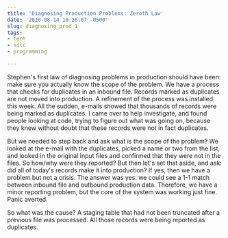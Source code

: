 ```yaml
---
title: 'Diagnosing Production Problems: Zeroth Law'
date: '2010-08-14 10:26:07 -0500'
slug: diagnosing_prod_1
tags:
- tech
- sdlc
- programming

---
```


Stephen's first law of diagnosing problems in production should have been: make
sure you actually know the scope of the problem. We have a process that checks
for duplicates in an inbound file. Records marked as duplicates are not moved
into production. A refinement of the process was installed this week. All the
sudden, e-mails showed that thousands of records were being marked as
duplicates. I came over to help investigate, and found people looking at code,
trying to figure out what was going on, because they knew without doubt that
these records were not in fact duplicates.

But we needed to step back and ask what is the scope of the problem? We looked
at the e-mail with the duplicates, picked a name or two from the list, and
looked in the original input files and confirmed that they were not in the
files. So how/why were they reported? But then let's set that aside, and ask:
did all of today's records make it into production? If yes, then we have a
problem but not a crisis. The answer was yes: we could see a 1-1 match between
inbound file and outbound production data. Therefore, we have a minor reporting
problem, but the core of the system was working just fine. Panic averted.

So what was the cause? A staging table that had not been truncated after a
previous file was processed. All those records were being reported as
duplicates.

<!-- truncate -->
